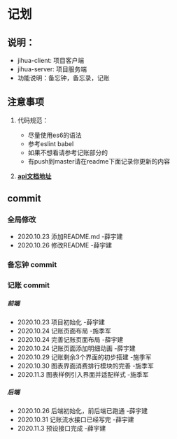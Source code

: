 # 记划

## 说明：
- jihua-client: 项目客户端
- jihua-server: 项目服务端
- 功能说明：备忘钟，备忘录，记账

## 注意事项

1. 代码规范：
	- 尽量使用es6的语法
	- 参考eslint babel 
	- 如果不想看请参考记账部分的
	- 有push到master请在readme下面记录你更新的内容

2. **[api文档地址](https://www.showdoc.com.cn/jihua?page_id=5647596436480599)**


## commit

### 全局修改

 - 2020.10.23 添加README.md -薛宇建
 - 2020.10.26 修改README -薛宇建

### 备忘钟 commit

### 记账 commit

##### 前端

- 2020.10.23 项目初始化  -薛宇建
- 2020.10.24 记账页面布局 -施季军
- 2020.10.24 完善记账页面布局 -薛宇建
- 2020.10.24 记账页面添加明细动画 -薛宇建
- 2020.10.29 记账剩余3个界面的初步搭建 -施季军
- 2020.10.30 图表界面消费排行模块的完善 -施季军
- 2020.11.3 图表样例引入界面并适配样式 -施季军

##### 后端

- 2020.10.26 后端初始化，前后端已跑通 -薛宇建
- 2020.10.31 记账流水接口已经写完 -薛宇建
- 2020.11.3 预设接口完成 -薛宇建